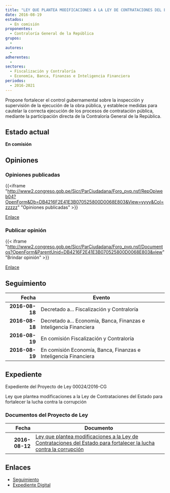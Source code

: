 ```yaml
---
title: "LEY QUE PLANTEA MODIFICACIONES A LA LEY DE CONTRATACIONES DEL ESTADO PARA FORTALECER LA LUCHA CONTRA LA CORRUPCIÓN"
date: 2016-08-19
estados: 
  - En comisión
proponentes: 
  - Contraloría General de la República
grupos: 
  - 
autores: 
  - 
adherentes: 
  - 
sectores: 
  - Fiscalización y Contraloría
  - Economía, Banca, Finanzas e Inteligencia Financiera
periodos: 
  - 2016-2021
---
```


Propone fortalecer el control gubernamental sobre la inspección y supervisión de la ejecución de la obra pública, y establece medidas para cautelar la correcta ejecución de los procesos de contratación pública, mediante la participación directa de la Contraloría General de la República.


## Estado actual

**En comisión**

## Opiniones

### Opiniones publicadas

{{<iframe "http://www2.congreso.gob.pe/Sicr/ParCiudadana/Foro_pvp.nsf/RepOpiweb04?OpenForm&Db=DB4216F2E41E3B070525800D0068E803&View=yyyy&Col=zzzzz" "Opiniones publicadas" >}}

[Enlace](http://www2.congreso.gob.pe/Sicr/ParCiudadana/Foro_pvp.nsf/RepOpiweb04?OpenForm&Db=DB4216F2E41E3B070525800D0068E803&View=yyyy&Col=zzzzz)
### Publicar opinión

{{< iframe "http://www2.congreso.gob.pe/Sicr/ParCiudadana/Foro_pvp.nsf/Documentos?OpenForm&ParentUnid=DB4216F2E41E3B070525800D0068E803&view" "Brindar opinión" >}}

[Enlace](http://www2.congreso.gob.pe/Sicr/ParCiudadana/Foro_pvp.nsf/Documentos?OpenForm&ParentUnid=DB4216F2E41E3B070525800D0068E803&view)

## Seguimiento

| Fecha | Evento |
|------:|--------|
| **2016-08-18** | Decretado a... Fiscalización y Contraloría|
| **2016-08-18** | Decretado a... Economía, Banca, Finanzas e Inteligencia Financiera|
| **2016-08-19** | En comisión Fiscalización y Contraloría|
| **2016-08-19** | En comisión Economía, Banca, Finanzas e Inteligencia Financiera|


## Expediente

Expediente del Proyecto de Ley 00024/2016-CG

Ley que plantea modificaciones a la Ley de Contrataciones del Estado para fortalecer la lucha contra la corrupción


### Documentos del Proyecto de Ley

| Fecha | Documento |
|------:|--------|
| **2016-08-12** | [Ley que plantea modificaciones a la Ley de Contrataciones del Estado para fortalecer la lucha contra la corrupción](http://www.leyes.congreso.gob.pe/Documentos/2016_2021/Proyectos_de_Ley_y_de_Resoluciones_Legislativas/PL00024_20160812.pdf) |

## Enlaces 

- [Seguimiento](http://www2.congreso.gob.pe/Sicr/TraDocEstProc/CLProLey2016.nsf/f7fff46988ca05b1052578e100829cc7/18b5a7019c749d110525800d0069206e?OpenDocument)
- [Expediente Digital](http://www2.congreso.gob.pehttp://www2.congreso.gob.pe/Sicr/TraDocEstProc/CLProLey2016.nsf/f7fff46988ca05b1052578e100829cc7/18b5a7019c749d110525800d0069206e?OpenDocument&Click=05257FB7005EB655.eb71d0cf91d8294e05256cdf006b5706/$Body/0.1C6C)
